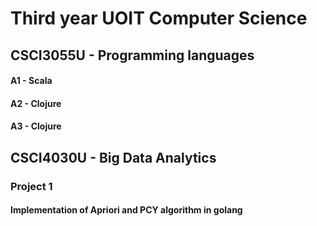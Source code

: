 # Third year UOIT Computer Science
## CSCI3055U - Programming languages
#### A1 - Scala
#### A2 - Clojure
#### A3 - Clojure
## CSCI4030U - Big Data Analytics
### Project 1
#### Implementation of Apriori and PCY algorithm in golang
